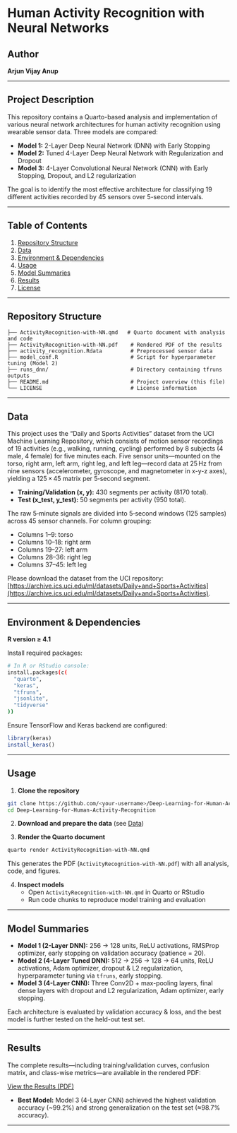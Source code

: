 # Human Activity Recognition with Neural Networks

## Author

**Arjun Vijay Anup**

---

## Project Description

This repository contains a Quarto-based analysis and implementation of various neural network architectures for human activity recognition using wearable sensor data. Three models are compared:

- **Model 1:** 2-Layer Deep Neural Network (DNN) with Early Stopping
- **Model 2:** Tuned 4-Layer Deep Neural Network with Regularization and Dropout
- **Model 3:** 4-Layer Convolutional Neural Network (CNN) with Early Stopping, Dropout, and L2 regularization

The goal is to identify the most effective architecture for classifying 19 different activities recorded by 45 sensors over 5-second intervals.

---

## Table of Contents

1. [Repository Structure](#repository-structure)
2. [Data](#data)
3. [Environment & Dependencies](#environment--dependencies)
4. [Usage](#usage)
5. [Model Summaries](#model-summaries)
6. [Results](#results)
7. [License](#license)

---

## Repository Structure

```plaintext
├── ActivityRecognition-with-NN.qmd   # Quarto document with analysis and code
├── ActivityRecognition-with-NN.pdf    # Rendered PDF of the results
├── activity_recognition.Rdata         # Preprocessed sensor data
├── model_conf.R                       # Script for hyperparameter tuning (Model 2)
├── runs_dnn/                          # Directory containing tfruns outputs
├── README.md                          # Project overview (this file)
└── LICENSE                            # License information
```

---

## Data

This project uses the “Daily and Sports Activities” dataset from the UCI Machine Learning Repository, which consists of motion sensor recordings of 19 activities (e.g., walking, running, cycling) performed by 8 subjects (4 male, 4 female) for five minutes each. Five sensor units—mounted on the torso, right arm, left arm, right leg, and left leg—record data at 25 Hz from nine sensors (accelerometer, gyroscope, and magnetometer in x-y-z axes), yielding a 125 × 45 matrix per 5‑second segment.

- **Training/Validation (**x, y**):** 430 segments per activity (8170 total).
- **Test (**x_test, y_test**):** 50 segments per activity (950 total).

The raw 5‑minute signals are divided into 5‑second windows (125 samples) across 45 sensor channels. For column grouping:

- Columns 1–9: torso
- Columns 10–18: right arm
- Columns 19–27: left arm
- Columns 28–36: right leg
- Columns 37–45: left leg

Please download the dataset from the UCI repository: [https://archive.ics.uci.edu/ml/datasets/Daily+and+Sports+Activities](https://archive.ics.uci.edu/ml/datasets/Daily+and+Sports+Activities).

---

## Environment & Dependencies

**R version ≥ 4.1**

Install required packages:

```bash
# In R or RStudio console:
install.packages(c(
  "quarto",
  "keras",
  "tfruns",
  "jsonlite",
  "tidyverse"
))
```

Ensure TensorFlow and Keras backend are configured:

```r
library(keras)
install_keras()
```

---

## Usage

1. **Clone the repository**
```bash
git clone https://github.com/<your-username>/Deep-Learning-for-Human-Activity-Recognition.git
cd Deep-Learning-for-Human-Activity-Recognition
```

2. **Download and prepare the data** (see [Data](#data))

3. **Render the Quarto document**
```bash
quarto render ActivityRecognition-with-NN.qmd
```
   This generates the PDF (`ActivityRecognition-with-NN.pdf`) with all analysis, code, and figures.

4. **Inspect models**
   - Open `ActivityRecognition-with-NN.qmd` in Quarto or RStudio
   - Run code chunks to reproduce model training and evaluation

---

## Model Summaries

- **Model 1 (2-Layer DNN):** 256 → 128 units, ReLU activations, RMSProp optimizer, early stopping on validation accuracy (patience = 20).
- **Model 2 (4-Layer Tuned DNN):** 512 → 256 → 128 → 64 units, ReLU activations, Adam optimizer, dropout & L2 regularization, hyperparameter tuning via `tfruns`, early stopping.
- **Model 3 (4-Layer CNN):** Three Conv2D + max-pooling layers, final dense layers with dropout and L2 regularization, Adam optimizer, early stopping.

Each architecture is evaluated by validation accuracy & loss, and the best model is further tested on the held-out test set.

---

## Results

The complete results—including training/validation curves, confusion matrix, and class-wise metrics—are available in the rendered PDF:

[View the Results (PDF)](ActivityRecognition-with-NN.pdf)

- **Best Model:** Model 3 (4-Layer CNN) achieved the highest validation accuracy (~99.2%) and strong generalization on the test set (≈98.7% accuracy).

---

